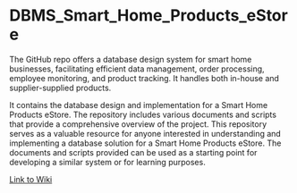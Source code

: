 # DBMS_Smart_Home_Products_eStore
The GitHub repo offers a database design system for smart home businesses, facilitating efficient data management, order processing, employee monitoring, and product tracking. It handles both in-house and supplier-supplied products.

It contains the database design and implementation for a Smart Home Products eStore. The repository includes various documents and scripts that provide a comprehensive overview of the project.
This repository serves as a valuable resource for anyone interested in understanding and implementing a database solution for a Smart Home Products eStore. The documents and scripts provided can be used as a starting point for developing a similar system or for learning purposes.

[Link to Wiki](https://github.com/dvaishna/DBMS_Smart_Home_Products_eStore/wiki)
